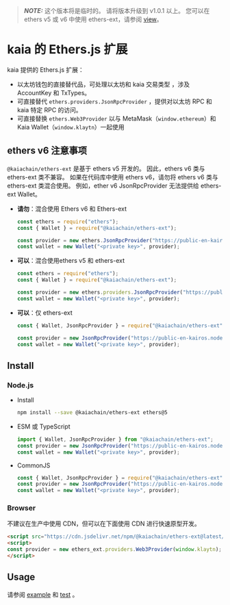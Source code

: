 > **_NOTE:_**
> 这个版本将是临时的。
> 请将版本升级到 v1.0.1 以上。 您可以在 ethers v5 或 v6 中使用 ethers-ext，请参阅 [view](/references/sdk/ethers-ext/getting-started/)。

# kaia 的 Ethers.js 扩展

kaia 提供的 Ethers.js 扩展：

- 以太坊钱包的直接替代品，可处理以太坊和 kaia 交易类型
  ，涉及 AccountKey 和 TxTypes。
- 可直接替代 `ethers.providers.JsonRpcProvider` ，提供对以太坊 RPC 和
  kaia 特定 RPC 的访问。
- 可直接替换 `ethers.Web3Provider` 以与 MetaMask（`window.ethereum`）和 Kaia Wallet（`window.klaytn`）一起使用

## ethers v6 注意事项

`@kaiachain/ethers-ext` 是基于 ethers v5 开发的。 因此，ethers v6 类与 ethers-ext 类不兼容。 如果在代码库中使用 ethers v6，请勿将 ethers v6 类与 ethers-ext 类混合使用。 例如，ether v6 JsonRpcProvider 无法提供给 ethers-ext Wallet。

- **请勿**：混合使用 Ethers v6 和 Ethers-ext
  ```js
  const ethers = require("ethers");
  const { Wallet } = require("@kaiachain/ethers-ext");

  const provider = new ethers.JsonRpcProvider("https://public-en-kairos.node.kaia.io");
  const wallet = new Wallet("<private key>", provider);
  ```
- **可以**：混合使用ethers v5 和 ethers-ext
  ```js
  const ethers = require("ethers");
  const { Wallet } = require("@kaiachain/ethers-ext");

  const provider = new ethers.providers.JsonRpcProvider("https://public-en-kairos.node.kaia.io");
  const wallet = new Wallet("<private key>", provider);
  ```
- **可以**：仅 ethers-ext
  ```js
  const { Wallet, JsonRpcProvider } = require("@kaiachain/ethers-ext");

  const provider = new JsonRpcProvider("https://public-en-kairos.node.kaia.io");
  const wallet = new Wallet("<private key>", provider);
  ```

## Install

### Node.js

- Install
  ```sh
  npm install --save @kaiachain/ethers-ext ethers@5
  ```
- ESM 或 TypeScript
  ```ts
  import { Wallet, JsonRpcProvider } from "@kaiachain/ethers-ext";
  const provider = new JsonRpcProvider("https://public-en-kairos.node.kaia.io");
  const wallet = new Wallet("<private key>", provider);
  ```
- CommonJS
  ```js
  const { Wallet, JsonRpcProvider } = require("@kaiachain/ethers-ext");
  const provider = new JsonRpcProvider("https://public-en-kairos.node.kaia.io");
  const wallet = new Wallet("<private key>", provider);
  ```

### Browser

不建议在生产中使用 CDN，但可以在下面使用 CDN 进行快速原型开发。

```html
<script src="https://cdn.jsdelivr.net/npm/@kaiachain/ethers-ext@latest/dist/ethers-ext.bundle.js"></script>
<script>
const provider = new ethers_ext.providers.Web3Provider(window.klaytn);
</script>
```

## Usage

请参阅 [example](./example) 和 [test](./test) 。